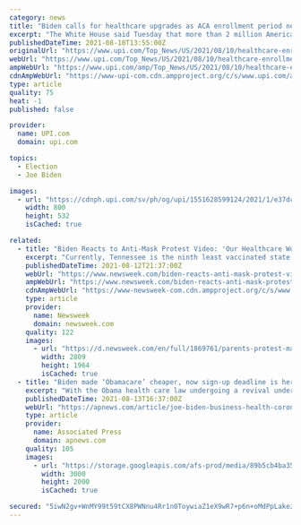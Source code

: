 ```yaml
---
category: news
title: "Biden calls for healthcare upgrades as ACA enrollment period nears end"
excerpt: "The White House said Tuesday that more than 2 million Americans have signed up for healthcare coverage through the Affordable Care Act during the special enrollment period, which began earlier this year and ends Sunday."
publishedDateTime: 2021-08-10T13:55:00Z
originalUrl: "https://www.upi.com/Top_News/US/2021/08/10/healthcare-enrollment-aca/1551628599124/"
webUrl: "https://www.upi.com/Top_News/US/2021/08/10/healthcare-enrollment-aca/1551628599124/"
ampWebUrl: "https://www.upi.com/amp/Top_News/US/2021/08/10/healthcare-enrollment-aca/1551628599124/"
cdnAmpWebUrl: "https://www-upi-com.cdn.ampproject.org/c/s/www.upi.com/amp/Top_News/US/2021/08/10/healthcare-enrollment-aca/1551628599124/"
type: article
quality: 75
heat: -1
published: false

provider:
  name: UPI.com
  domain: upi.com

topics:
  - Election
  - Joe Biden

images:
  - url: "https://cdnph.upi.com/sv/ph/og/upi/1551628599124/2021/1/e37dc134d7c4c6c658c2118e2e398eb5/v1.5/Biden-calls-for-healthcare-upgrades-as-ACA-enrollment-period-nears-end.jpg"
    width: 800
    height: 532
    isCached: true

related:
  - title: "Biden Reacts to Anti-Mask Protest Video: 'Our Healthcare Workers Are Heroes'"
    excerpt: "Currently, Tennessee is the ninth least vaccinated state in the U.S., with 46 percent of the population having received one dose."
    publishedDateTime: 2021-08-12T21:37:00Z
    webUrl: "https://www.newsweek.com/biden-reacts-anti-mask-protest-video-our-healthcare-workers-are-heroes-1618974"
    ampWebUrl: "https://www.newsweek.com/biden-reacts-anti-mask-protest-video-our-healthcare-workers-are-heroes-1618974?amp=1"
    cdnAmpWebUrl: "https://www-newsweek-com.cdn.ampproject.org/c/s/www.newsweek.com/biden-reacts-anti-mask-protest-video-our-healthcare-workers-are-heroes-1618974?amp=1"
    type: article
    provider:
      name: Newsweek
      domain: newsweek.com
    quality: 122
    images:
      - url: "https://d.newsweek.com/en/full/1869761/parents-protest-mask-mandates-florida-school.jpg"
        width: 2809
        height: 1964
        isCached: true
  - title: "Biden made ‘Obamacare’ cheaper, now sign-up deadline is here"
    excerpt: "With the Obama health care law undergoing a revival under President Joe Biden, this Sunday is the deadline for consumers to take advantage of a special sign-up period for private coverage made more affordable by his COVID-19 relief law."
    publishedDateTime: 2021-08-13T16:37:00Z
    webUrl: "https://apnews.com/article/joe-biden-business-health-coronavirus-pandemic-a013d8f36086b28731d5e09844f81558"
    type: article
    provider:
      name: Associated Press
      domain: apnews.com
    quality: 105
    images:
      - url: "https://storage.googleapis.com/afs-prod/media/89b5cb4ba3564386ae62f8a0749ab694/3000.jpeg"
        width: 3000
        height: 2000
        isCached: true

secured: "5iwN2gv+WnMY99t59tCX8PWNnu4Rr1n0ToywiaZ1eX9wR7+p6n+oMdPpLakez0y1wWIKcKhlgTYfWvELyVyh0Gx3Q2cbL3cheAWOhJm72GsvMWCpChCX0hAxhQzcbPEU9+c2MSwl7mkYQMEM4wOGoJKHMLzcAswMaPLEakipO5AWCX87o3Z84036jU2MybTVzBhd0EGUyU9g6Pv1AGigSU1qiqyomDqENQelFj2rEzNF2MtSF14ymd1ElDxpmuzo4tH1PlmSuaubBc9ylUoykScQpkp6ydzvbhHnmkny0ZoRg7tSTjBcvaBmT9Pk7F8fBQx/ETrWeJoKhQdqb1L81/GyqUF9S3OADaCR4ER8WsY=;3wXgubYHLfxNNIeDgoNW9g=="
---
```


